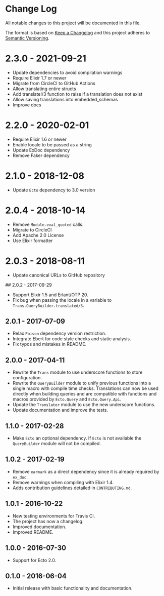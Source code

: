 # Change Log
All notable changes to this project will be documented in this file.

The format is based on [Keep a Changelog](http://keepachangelog.com/)
and this project adheres to [Semantic Versioning](http://semver.org/).

# 2.3.0 - 2021-09-21
- Update dependencies to avoid compilation warnings
- Require Elixir 1.7 or newer
- Migrate from CircleCI to GitHub Actions
- Allow translating entire structs
- Add translate!/3 function to raise if a translation does not exist
- Allow saving translations into embedded_schemas
- Improve docs

# 2.2.0 - 2020-02-01
- Require Elixir 1.6 or newer
- Enable locale to be passed as a string
- Update ExDoc dependency
- Remove Faker dependency

# 2.1.0 - 2018-12-08
- Update `Ecto` dependency to 3.0 version

# 2.0.4 - 2018-10-14
- Remove `Module.eval_quoted` calls.
- Migrate to CircleCI
- Add Apache 2.0 License
- Use Elixir formatter

# 2.0.3 - 2018-08-11
- Update canonical URLs to GitHub repository

## 2.0.2 - 2017-09-29
- Support Elixir 1.5 and Erlant/OTP 20.
- Fix bug when passing the locale in a variable to `Trans.QueryBuilder.translated/3`.

## 2.0.1 - 2017-07-09
- Relax `Poison` dependency version restriction.
- Integrate Ebert for code style checks and static analysis.
- Fix typos and mistakes in README.

## 2.0.0 - 2017-04-11
- Rewrite the `Trans` module to use underscore functions to store configuration.
- Rewrite the `QueryBuilder` module to unify previous functions into a single macro with compile time checks. Translations can now be used directly when building queries and are compatible with functions and macros provided by `Ecto.Query` and `Ecto.Query.Api`.
- Update the `Translator` module to use the new underscore functions.
- Update documentation and improve the tests.

## 1.1.0 - 2017-02-28
- Make `Ecto` an optional dependency. If `Ecto` is not available the `QueryBuilder` module will not be compiled.

## 1.0.2 - 2017-02-19
- Remove `earmark` as a direct dependency since it is already required by `ex_doc`.
- Remove warnings when compiling with Elixir 1.4.
- Adds contribution guidelines detailed in `CONTRIBUTING.md`.

## 1.0.1 - 2016-10-22
- New testing environments for Travis CI.
- The project has now a changelog.
- Improved documentation.
- Improved README.

## 1.0.0 - 2016-07-30
- Support for Ecto 2.0.

## 0.1.0 - 2016-06-04
- Initial release with basic functionality and documentation.
